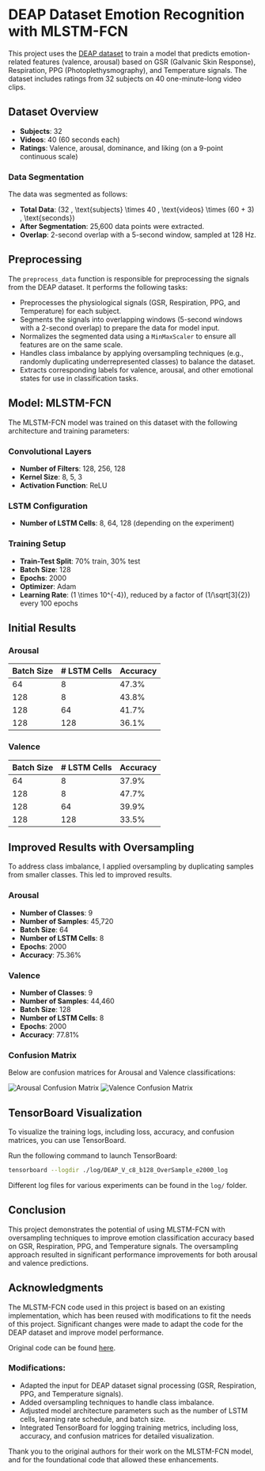 # DEAP Dataset Emotion Recognition with MLSTM-FCN

This project uses the [DEAP dataset](https://www.eecs.qmul.ac.uk/mmv/datasets/deap/) to train a model that predicts emotion-related features (valence, arousal) based on GSR (Galvanic Skin Response), Respiration, PPG (Photoplethysmography), and Temperature signals. The dataset includes ratings from 32 subjects on 40 one-minute-long video clips.

## Dataset Overview
- **Subjects**: 32
- **Videos**: 40 (60 seconds each)
- **Ratings**: Valence, arousal, dominance, and liking (on a 9-point continuous scale)

### Data Segmentation
The data was segmented as follows:
- **Total Data**: \(32 \, \text{subjects} \times 40 \, \text{videos} \times (60 + 3) \, \text{seconds}\)
- **After Segmentation**: 25,600 data points were extracted.
- **Overlap**: 2-second overlap with a 5-second window, sampled at 128 Hz.

## Preprocessing
The `preprocess_data` function is responsible for preprocessing the signals from the DEAP dataset. It performs the following tasks:
- Preprocesses the physiological signals (GSR, Respiration, PPG, and Temperature) for each subject.
- Segments the signals into overlapping windows (5-second windows with a 2-second overlap) to prepare the data for model input.
- Normalizes the segmented data using a `MinMaxScaler` to ensure all features are on the same scale.
- Handles class imbalance by applying oversampling techniques (e.g., randomly duplicating underrepresented classes) to balance the dataset.
- Extracts corresponding labels for valence, arousal, and other emotional states for use in classification tasks.

## Model: MLSTM-FCN
The MLSTM-FCN model was trained on this dataset with the following architecture and training parameters:

### Convolutional Layers
- **Number of Filters**: 128, 256, 128
- **Kernel Size**: 8, 5, 3
- **Activation Function**: ReLU

### LSTM Configuration
- **Number of LSTM Cells**: 8, 64, 128 (depending on the experiment)

### Training Setup
- **Train-Test Split**: 70% train, 30% test
- **Batch Size**: 128
- **Epochs**: 2000
- **Optimizer**: Adam
- **Learning Rate**: \(1 \times 10^{-4}\), reduced by a factor of \(1/\sqrt[3]{2}\) every 100 epochs

## Initial Results
### Arousal
| Batch Size | # LSTM Cells | Accuracy |
|------------|--------------|----------|
| 64         | 8            | 47.3%    |
| 128        | 8            | 43.8%    |
| 128        | 64           | 41.7%    |
| 128        | 128          | 36.1%    |

### Valence
| Batch Size | # LSTM Cells | Accuracy |
|------------|--------------|----------|
| 64         | 8            | 37.9%    |
| 128        | 8            | 47.7%    |
| 128        | 64           | 39.9%    |
| 128        | 128          | 33.5%    |

## Improved Results with Oversampling
To address class imbalance, I applied oversampling by duplicating samples from smaller classes. This led to improved results.

### Arousal
- **Number of Classes**: 9
- **Number of Samples**: 45,720
- **Batch Size**: 64
- **Number of LSTM Cells**: 8
- **Epochs**: 2000
- **Accuracy**: 75.36%

### Valence
- **Number of Classes**: 9
- **Number of Samples**: 44,460
- **Batch Size**: 128
- **Number of LSTM Cells**: 8
- **Epochs**: 2000
- **Accuracy**: 77.81%

### Confusion Matrix
Below are confusion matrices for Arousal and Valence classifications:

![Arousal Confusion Matrix](./images/arousal_confusion_matrix.png)
![Valence Confusion Matrix](./images/valence_confusion_matrix.png)

## TensorBoard Visualization
To visualize the training logs, including loss, accuracy, and confusion matrices, you can use TensorBoard.

Run the following command to launch TensorBoard:
```bash
tensorboard --logdir ./log/DEAP_V_c8_b128_OverSample_e2000_log
```
Different log files for various experiments can be found in the `log/` folder.

## Conclusion
This project demonstrates the potential of using MLSTM-FCN with oversampling techniques to improve emotion classification accuracy based on GSR, Respiration, PPG, and Temperature signals. The oversampling approach resulted in significant performance improvements for both arousal and valence predictions.

## Acknowledgments
The MLSTM-FCN code used in this project is based on an existing implementation, which has been reused with modifications to fit the needs of this project. Significant changes were made to adapt the code for the DEAP dataset and improve model performance.

Original code can be found [here](https://github.com/titu1994/MLSTM-FCN?tab=readme-ov-file).

### Modifications:
- Adapted the input for DEAP dataset signal processing (GSR, Respiration, PPG, and Temperature signals).
- Added oversampling techniques to handle class imbalance.
- Adjusted model architecture parameters such as the number of LSTM cells, learning rate schedule, and batch size.
- Integrated TensorBoard for logging training metrics, including loss, accuracy, and confusion matrices for detailed visualization.

Thank you to the original authors for their work on the MLSTM-FCN model, and for the foundational code that allowed these enhancements.
